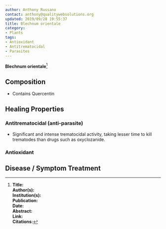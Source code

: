 ```yaml
---
author: Anthony Russano
contact: anthony@qualitywebsolutions.org
updated: 2019/09/28 19:55:37
title: Blechnum orientale
category:
- Plants
tags:
- Antioxidant
- Antitrematocidal
- Parasites
---
```

**Blechnum orientale**[^1]

## Composition

- Contains Quercentin

## Healing Properties

### Antitrematocidal (anti-parasite)

- Significant and intense trematocidal activity, taking lesser time to kill trematodes than drugs such as oxyclozanide.

### Antioxidant

## Disease / Symptom Treatment

[^1]: **Title:** <br>**Author(s):**  <br>**Institution(s):** <br>**Publication:** <i> </i><br>**Date:** <br>**Abstract:** <i> </i><br>**Link:** []()<br>**Citations:**   